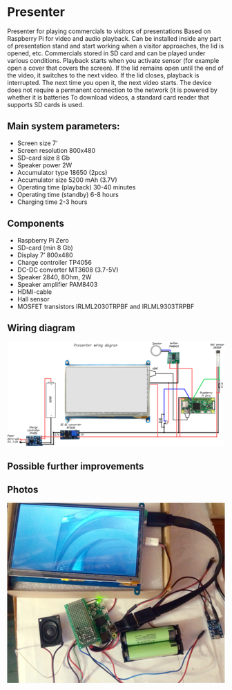 # Presenter
Presenter for playing commercials to visitors of presentations Based on Raspberry Pi for video and audio playback. Can be installed inside any part of presentation stand and start working when a visitor approaches, the lid is opened, etc.
Commercials stored in SD card and can be played under various conditions. Playback starts when you activate sensor (for example open a cover that covers the screen). If the lid remains open until the end of the video, it switches to the next video. If the lid closes, playback is interrupted. The next time you open it, the next video starts.
The device does not require a permanent connection to the network (it is powered by whether it is batteries
To download videos, a standard card reader that supports SD cards is used.

## Main system parameters:
* Screen size			7’
* Screen resolution		800x480
* SD-card size			8 Gb
* Speaker power 		2W
* Accumulator type		18650 (2pcs)
* Accumulator size 		5200 mAh (3.7V)
* Operating time (playback)	30-40 minutes
* Operating time (standby)	6-8 hours
* Charging time			2-3 hours 

## Components
* Raspberry Pi Zero
* SD-card (min 8 Gb)
* Display 7’ 800x480
* Charge controller TP4056
* DC-DC converter MT3608 (3.7-5V)
* Speaker 2840, 8Ohm, 2W
* Speaker amplifier PAM8403
* HDMI-cable
* Hall sensor
* MOSFET transistors IRLML2030TRPBF and IRLML9303TRPBF

## Wiring diagram
![Presenter wiring diagram](https://github.com/Brabn/Presenter/blob/main/Wiring_diagram/Presenter.Wiring_diagram.png)

## Possible further improvements

## Photos
![Presenter assembly](https://github.com/Brabn/Presenter/blob/main/Photo/Presenter_assembly.jpg)
